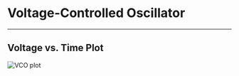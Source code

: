 # Voltage-Controlled Oscillator
-------------------------------
## Voltage vs. Time Plot
![VCO plot](image/waveform.jpeg)


